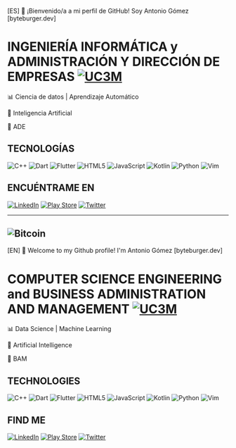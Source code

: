 [ES] 👋 ¡Bienvenido/a a mi perfil de GitHub! Soy Antonio Gómez [byteburger.dev]

# INGENIERÍA INFORMÁTICA y ADMINISTRACIÓN Y DIRECCIÓN DE EMPRESAS <a href='https://www.uc3m.es/doble-grado/informatica-ade' target="_blank"><img alt='UC3M' src='https://img.shields.io/badge/UC3M-100000?style=for-the-badge&logo=UC3M&logoColor=FFFEFE&labelColor=010679&color=010679'/></a>

📊 Ciencia de datos | Aprendizaje Automático

🤖 Inteligencia Artificial

💼 ADE

## TECNOLOGÍAS
![C++](https://img.shields.io/badge/c++-%2300599C.svg?style=for-the-badge&logo=c%2B%2B&logoColor=white)
![Dart](https://img.shields.io/badge/dart-%230175C2.svg?style=for-the-badge&logo=dart&logoColor=white)
![Flutter](https://img.shields.io/badge/Flutter-%2302569B.svg?style=for-the-badge&logo=Flutter&logoColor=white)
![HTML5](https://img.shields.io/badge/html5-%23E34F26.svg?style=for-the-badge&logo=html5&logoColor=white)
![JavaScript](https://img.shields.io/badge/javascript-%23323330.svg?style=for-the-badge&logo=javascript&logoColor=%23F7DF1E)
![Kotlin](https://img.shields.io/badge/kotlin-%237F52FF.svg?style=for-the-badge&logo=kotlin&logoColor=white)
![Python](https://img.shields.io/badge/python-3670A0?style=for-the-badge&logo=python&logoColor=ffdd54)
![Vim](https://img.shields.io/badge/VIM-%2311AB00.svg?style=for-the-badge&logo=vim&logoColor=white)

## ENCUÉNTRAME EN
<a href='https://www.linkedin.com/in/oteroantoniogomez/' target='_blank'><img alt='LinkedIn' src='https://img.shields.io/badge/linkedin-%230077B5.svg?style=for-the-badge&logo=linkedin&logoColor=white'/></a>
<a href='https://play.google.com/store/apps/developer?id=Antonio+G%C3%B3mez&hl=es_419&gl=US' target='_blank'><img alt='Play Store' src='https://img.shields.io/badge/Google_Play-414141?style=for-the-badge&logo=google-play&logoColor=white'/></a>
<a href='https://twitter.com/oteroantoniogom' target='_blank'><img alt='Twitter' src='https://img.shields.io/badge/Twitter-%231DA1F2.svg?style=for-the-badge&logo=Twitter&logoColor=white'/></a>


------------------------------------------------------------------------------------------------------------------------------------------------------------------------------------------------------------------------------
![Bitcoin](https://img.shields.io/badge/Bitcoin-000?style=for-the-badge&logo=bitcoin&logoColor=white)
------------------------------------------------------------------------------------------------------------------------------------------------------------------------------------------------------------------------------

[EN] 👋 Welcome to my Github profile! I'm Antonio Gómez [byteburger.dev]

# COMPUTER SCIENCE ENGINEERING and BUSINESS ADMINISTRATION AND MANAGEMENT <a href='https://www.uc3m.es/doble-grado/informatica-ade' target="_blank"><img alt='UC3M' src='https://img.shields.io/badge/UC3M-100000?style=for-the-badge&logo=UC3M&logoColor=FFFEFE&labelColor=010679&color=010679'/></a>

📊 Data Science | Machine Learning

🤖 Artificial Intelligence

💼 BAM

## TECHNOLOGIES
![C++](https://img.shields.io/badge/c++-%2300599C.svg?style=for-the-badge&logo=c%2B%2B&logoColor=white)
![Dart](https://img.shields.io/badge/dart-%230175C2.svg?style=for-the-badge&logo=dart&logoColor=white)
![Flutter](https://img.shields.io/badge/Flutter-%2302569B.svg?style=for-the-badge&logo=Flutter&logoColor=white)
![HTML5](https://img.shields.io/badge/html5-%23E34F26.svg?style=for-the-badge&logo=html5&logoColor=white)
![JavaScript](https://img.shields.io/badge/javascript-%23323330.svg?style=for-the-badge&logo=javascript&logoColor=%23F7DF1E)
![Kotlin](https://img.shields.io/badge/kotlin-%237F52FF.svg?style=for-the-badge&logo=kotlin&logoColor=white)
![Python](https://img.shields.io/badge/python-3670A0?style=for-the-badge&logo=python&logoColor=ffdd54)
![Vim](https://img.shields.io/badge/VIM-%2311AB00.svg?style=for-the-badge&logo=vim&logoColor=white)

## FIND ME
<a href='https://www.linkedin.com/in/oteroantoniogomez/' target='_blank'><img alt='LinkedIn' src='https://img.shields.io/badge/linkedin-%230077B5.svg?style=for-the-badge&logo=linkedin&logoColor=white'/></a>
<a href='https://play.google.com/store/apps/developer?id=Antonio+G%C3%B3mez&hl=es_419&gl=US' target='_blank'><img alt='Play Store' src='https://img.shields.io/badge/Google_Play-414141?style=for-the-badge&logo=google-play&logoColor=white'/></a>
<a href='https://twitter.com/oteroantoniogom' target='_blank'><img alt='Twitter' src='https://img.shields.io/badge/Twitter-%231DA1F2.svg?style=for-the-badge&logo=Twitter&logoColor=white'/></a>
